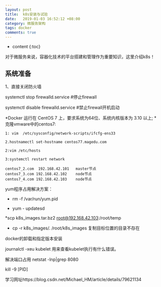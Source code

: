 ```yaml
---
layout: post
title:  k8s安装与试验
date:   2019-01-03 16:52:12 +08:00
category: 微服务架构
tags: docker
comments: true
---
```


* content
{:toc}

对于微服务来说，容器化技术的平台搭建和管理作为重要知识，这里介绍k8s！












## 系统准备

1、直接关闭防火墙

systemctl stop firewalld.service #停止firewall

systemctl disable firewalld.service #禁止firewall开机启动

*Docker 运行在 CentOS 7 上，要求系统为64位、系统内核版本为 3.10 以上;
*克隆vmware中的centos7:
```
1: vim  /etc/sysconfig/network-scripts/ifcfg-ens33

2.hostnamectl set-hostname centos77.magedu.com

2:vim /etc/hosts

3:systemctl restart network

centos7_2.com  192.168.42.101   master节点
centos7_3.com 192.168.42.102    node节点
centos7_4.com 192.168.42.103    node节点

```
yum程序占用解决方案：
* rm -f /var/run/yum.pid

*  yum - updatesd

*scp k8s_images.tar.bz2 root@192.168.42.103:/root/temp

* cp -r k8s_images/. /root/k8s_images 复制目标位置的目录不存在

docker的卸载和指定版本安装

journalctl -xeu kubelet
用来查看kubelet执行有什么错误。

解决端口占用
netstat -lnp|grep 8080

kill -9 [PID]

学习网址https://blog.csdn.net/Michael_HM/article/details/79621134
